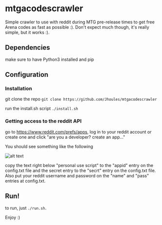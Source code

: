 # mtgacodescrawler
Simple crawler to use with reddit during MTG pre-release times to get free Arena codes as fast as possible :). Don't expect much though, it's really simple, but it works :).

## Dependencies

make sure to have Python3 installed and pip

## Configuration

### Installation

git clone the repo `git clone https://github.com/Jhoules/mtgacodescrawler`

run the install.sh script `./install.sh`

### Getting access to the reddit API

go to https://www.reddit.com/prefs/apps, log in to your reddit account or create one and click "are you a developer? create an app..."

You should see something like the following

![alt text][img]

[img]: https://camo.githubusercontent.com/98b9844a49d3ac72cbabaa394069349c22a84bb68304668c47a0ad61f5c63416/687474703a2f2f692e696d6775722e636f6d2f65326b4f5231612e706e67 "image"

copy the text right below "personal use script" to the "appid" entry on the config.txt file and the secret entry to the "secrt" entry on the config.txt file. Also put your
reddit username and password on the "name" and "pass" entries at config.txt.

## Run!

to run, just `./run.sh`.

Enjoy :)
